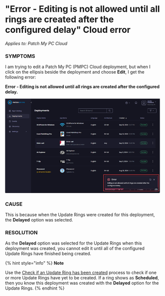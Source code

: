 # "Error - Editing is not allowed until all rings are created after the configured delay" Cloud error

_Applies to: Patch My PC Cloud_

### SYMPTOMS

I am trying to edit a Patch My PC (PMPC) Cloud deployment, but when I click on the ellipsis beside the deployment and choose **Edit**, I get the following error:

**Error - Editing is not allowed until all rings are created after the configured delay.**

![“Error - Editing is not allowed until all rings are created after the configured delay.” when trying to edit a deployment](/_images/image-(458).png "“Error - Editing is not allowed until all rings are created after the configured delay.” when trying to edit a deployment")

### CAUSE

This is because when the Update Rings were created for this deployment, the **Delayed** option was selected.

### RESOLUTION

As the **Delayed** option was selected for the Update Rings when this deployment was created, you cannot edit it until all of the configured Update Rings have finished being created.

{% hint style="info" %}
**Note**

Use the [Check if an Update Ring has been created](../../cloud-deployments/cloud-update-rings/check-if-an-update-ring-has-been-created-in-cloud.md) process to check if one or more Update Rings have yet to be created. If a ring shows as **Scheduled**, then you know this deployment was created with the **Delayed** option for the Update Rings.
{% endhint %}
